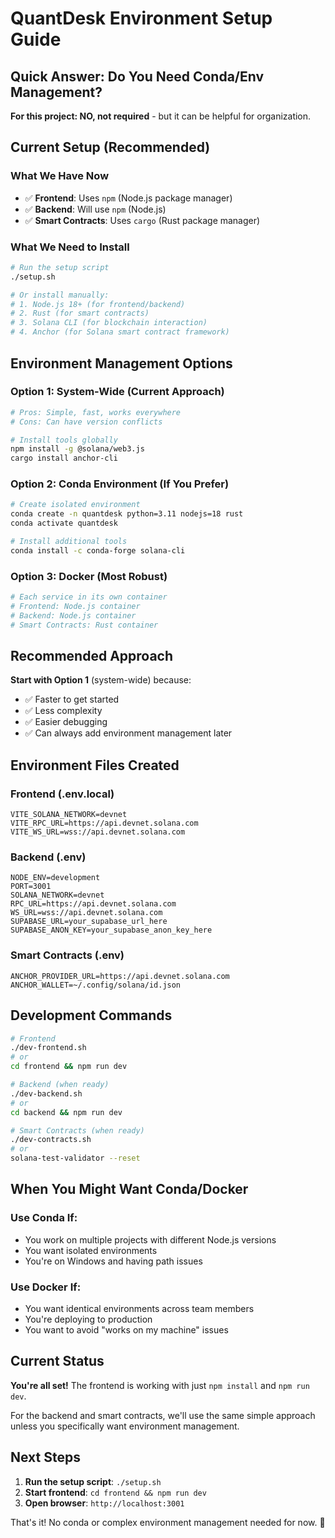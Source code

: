 # QuantDesk Environment Setup Guide

## Quick Answer: Do You Need Conda/Env Management?

**For this project: NO, not required** - but it can be helpful for organization.

## Current Setup (Recommended)

### What We Have Now
- ✅ **Frontend**: Uses `npm` (Node.js package manager)
- ✅ **Backend**: Will use `npm` (Node.js)
- ✅ **Smart Contracts**: Uses `cargo` (Rust package manager)

### What We Need to Install
```bash
# Run the setup script
./setup.sh

# Or install manually:
# 1. Node.js 18+ (for frontend/backend)
# 2. Rust (for smart contracts)
# 3. Solana CLI (for blockchain interaction)
# 4. Anchor (for Solana smart contract framework)
```

## Environment Management Options

### Option 1: **System-Wide (Current Approach)**
```bash
# Pros: Simple, fast, works everywhere
# Cons: Can have version conflicts

# Install tools globally
npm install -g @solana/web3.js
cargo install anchor-cli
```

### Option 2: **Conda Environment (If You Prefer)**
```bash
# Create isolated environment
conda create -n quantdesk python=3.11 nodejs=18 rust
conda activate quantdesk

# Install additional tools
conda install -c conda-forge solana-cli
```

### Option 3: **Docker (Most Robust)**
```bash
# Each service in its own container
# Frontend: Node.js container
# Backend: Node.js container  
# Smart Contracts: Rust container
```

## Recommended Approach

**Start with Option 1** (system-wide) because:
- ✅ Faster to get started
- ✅ Less complexity
- ✅ Easier debugging
- ✅ Can always add environment management later

## Environment Files Created

### Frontend (.env.local)
```env
VITE_SOLANA_NETWORK=devnet
VITE_RPC_URL=https://api.devnet.solana.com
VITE_WS_URL=wss://api.devnet.solana.com
```

### Backend (.env)
```env
NODE_ENV=development
PORT=3001
SOLANA_NETWORK=devnet
RPC_URL=https://api.devnet.solana.com
WS_URL=wss://api.devnet.solana.com
SUPABASE_URL=your_supabase_url_here
SUPABASE_ANON_KEY=your_supabase_anon_key_here
```

### Smart Contracts (.env)
```env
ANCHOR_PROVIDER_URL=https://api.devnet.solana.com
ANCHOR_WALLET=~/.config/solana/id.json
```

## Development Commands

```bash
# Frontend
./dev-frontend.sh
# or
cd frontend && npm run dev

# Backend (when ready)
./dev-backend.sh
# or  
cd backend && npm run dev

# Smart Contracts (when ready)
./dev-contracts.sh
# or
solana-test-validator --reset
```

## When You Might Want Conda/Docker

### Use Conda If:
- You work on multiple projects with different Node.js versions
- You want isolated environments
- You're on Windows and having path issues

### Use Docker If:
- You want identical environments across team members
- You're deploying to production
- You want to avoid "works on my machine" issues

## Current Status

**You're all set!** The frontend is working with just `npm install` and `npm run dev`. 

For the backend and smart contracts, we'll use the same simple approach unless you specifically want environment management.

## Next Steps

1. **Run the setup script**: `./setup.sh`
2. **Start frontend**: `cd frontend && npm run dev`
3. **Open browser**: `http://localhost:3001`

That's it! No conda or complex environment management needed for now. 🚀
